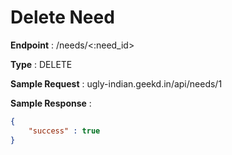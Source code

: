 # Delete Need
**Endpoint** : /needs/<:need_id>

**Type**	 : DELETE

**Sample Request** : ugly-indian.geekd.in/api/needs/1

**Sample Response** :
```json
{
	"success" : true
}
```